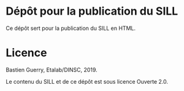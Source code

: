 # Dépôt pour la publication du SILL

Ce dépôt sert pour la publication du SILL en HTML.

# Licence

Bastien Guerry, Etalab/DINSC, 2019.

Le contenu du SILL et de ce dépôt est sous licence Ouverte 2.0.
